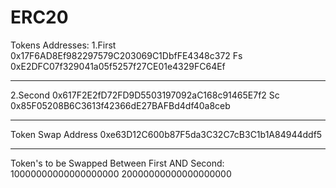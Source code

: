 # ERC20
Tokens Addresses:
1.First
  0x17F6AD8Ef982297579C203069C1DbfFE4348c372
 Fs
  0xE2DFC07f329041a05f5257f27CE01e4329FC64Ef

-----------------------------------------------------------------------------------------------------
2.Second
  0x617F2E2fD72FD9D5503197092aC168c91465E7f2
  Sc
  0x85F05208B6C3613f42366dE27BAFBd4df40a8ceb
  
-----------------------------------------------------------------------------------------------------
Token Swap Address
0xe63D12C600b87F5da3C32C7cB3C1b1A84944ddf5

-----------------------------------------------------------------------------------------------------
Token's to be Swapped Between First AND Second:
10000000000000000000
20000000000000000000
